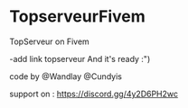 # TopserveurFivem 
TopServeur on Fivem

-add link topserveur 
 And it's ready :") 
 
 code by @Wandlay @Cundyis
 
 
 
 support on : https://discord.gg/4y2D6PH2wc
